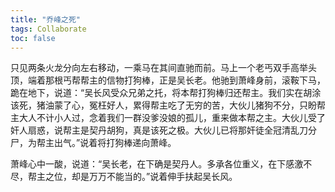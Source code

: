 ```yaml
---
title: "乔峰之死"
tags: Collaborate
toc: false
---
```


只见两条火龙分向左右移动，一乘马在其间直驰而前。马上一个老丐双手高举头顶，端着那根丐帮帮主的信物打狗棒，正是吴长老。他驰到萧峰身前，滚鞍下马，跪在地下，说道：“吴长风受众兄弟之托，将本帮打狗棒归还帮主。我们实在胡涂该死，猪油蒙了心，冤枉好人，累得帮主吃了无穷的苦，大伙儿猪狗不分，只盼帮主大人不计小人过，念着我们一群没爹没娘的孤儿，重来做本帮之主。大伙儿受了奸人扇惑，说帮主是契丹胡狗，真是该死之极。大伙儿已将那奸徒全冠清乱刀分尸，为帮主出气。”说着将打狗棒递向萧峰。

萧峰心中一酸，说道：“吴长老，在下确是契丹人。多承各位重义，在下感激不尽，帮主之位，却是万万不能当的。”说着伸手扶起吴长风。

